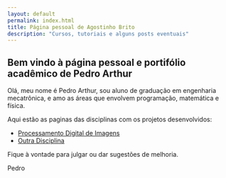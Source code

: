 ```yaml
---
layout: default
permalink: index.html
title: Página pessoal de Agostinho Brito
description: "Cursos, tutoriais e alguns posts eventuais"
---
```


## **Bem vindo à página pessoal e portifólio acadêmico de Pedro Arthur**

Olá, meu nome é Pedro Arthur, sou aluno de graduação em engenharia mecatrônica, e amo as áreas que envolvem programação, matemática e física.

Aqui estão as paginas das disciplinas com os projetos desenvolvidos:

- [Processamento Digital de Imagens](processamento_digital_de_imagens/index.md)
- [Outra Disciplina](calculo_numerico/index.md)

Fique à vontade para julgar ou dar sugestões de melhoria.

Pedro
